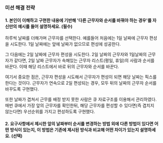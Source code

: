 ### 미션 해결 전략 
#### 1. 본인이 이해하고 구현한 내용에 기반해 '다른 근무자와 순서를 바꿔야 하는 경우'를 자신만의 예시를 들어 설명하세요. (필수)       
하루씩 날짜를 더해가며 근무자를 선택한다.
예를들어 처음에는 1일 날짜에 근무자 편성을 시도한다.
1일 날짜에는 앞에 날짜가 없으므로 편성에 성공한다.

그 다음에는 2일 날짜에 근무자 편성을 시도한다.
2일 날짜의 근무자와 1일날짜의 근무자가 같다면, 2일 날짜 근무자가 속해있는 근무자 리스트(평일, 휴일)의 사람과 순서를 바꾼다.
이때 해당 리스트에서 바로 뒤의 근무자와 순서를 바꾼다.

여기서 중요한 점은, 근무자 편성을 시도해서 근무자가 편성이 되면 해당 날짜는 픽스를 한다는 것이다.
근무자가 연속으로 2일 편성되는 경우, 모두 뒤의 날짜의 근무자 순서를 바꾸도록 구현했다.

또한 날짜가 겹쳐서 근무를 배정 받지 못한 사람은 큐 자료구조를 이용해서 관리하였다.
매번 큐에서 가장 앞의 근무자를 확인한뒤, 해당 근무자를 편성할 수 있다면(즉 겹치지 않는다면) 우선순위를 가지고 편성하도록 구현했다.


#### 2. 요구사항에서 제시한 앞의 날짜부터 순서를 변경하는 방법 외에 다른 방법이 있다면 어떤 방식이 있는지, 이 방법은 기존에 제시된 방식과 비교해 어떤 차이가 있는지 설명하세요. (선택)
